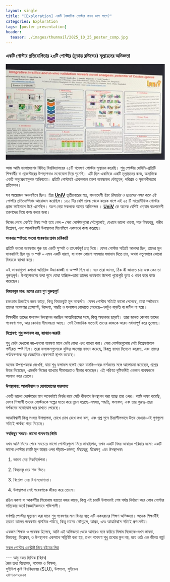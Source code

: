 ```yaml
---
layout: single
title: "[Exploration] একটি বৈজ্ঞানিক পোস্টার কখন ভাল লাগে?"
categories: Exploration
tags: [poster presentation]
header:
  teaser: ./images/thumnail/2025_10_25_poster_comp.jpg
---
```


### একটি পোস্টার প্রতিযোগিতার ২৫টি পোস্টার (চূড়ান্ত রাউন্ডের) মূল্যায়নের অভিজ্ঞতা

  ![](./../../images/2025-10-25-poster-comp/2025_10_25_poster_comp.jpg)

আজ আমি বাংলাদেশের বিভিন্ন বিশ্ববিদ্যালয়ের ২৫টি গবেষণা পোস্টার মূল্যায়ন করেছি। শুধু পোস্টার দেখিনি–প্রতিটি শিক্ষার্থীর বা প্রজেন্টারের উপস্থাপনাও মনোযোগ দিয়ে শুনেছি। এটি ছিল একদিকে একটি মূল্যায়নের কাজ, অন্যদিকে একটি অনুপ্রেরণামূলক অভিজ্ঞতা। প্রতিটি পোস্টারই একেকজন তরুণ গবেষকের কৌতূহল, পরিশ্রম ও সৃজনশীলতার প্রতিফলন। 

সব আয়োজন অনলাইনে ছিল। প্রিয় [**UniV**](https://www.facebook.com/univofficial) তৃতীয়বারের মত, বাংলাদেশী *ইয়ং রিসার্চার ও ছাত্রদের লক্ষ্য করে এই পোস্টার প্রতিযোগিতা*র আয়োজন করেছিল। ১৬০ টির বেশি প্রবন্ধ থেকে কয়েক ধাপে এই ২৫ টি সায়েন্টিফিক পোস্টার গ্র্যান্ড ফাইনালে উঠে এসেছিল। অংশ নেয়া সকলকে আমার অভিনন্দন । [**UniV**](https://www.facebook.com/univofficial) কে অনেক বেশিই ধন্যবাদ বাংলাদেশী তরুণদের নিয়ে কাজ করার জন্য।    

দিনের শেষে একটিই বিষয় স্পষ্ট হয়ে গেল – সেরা পোস্টারগুলো সেইগুলোই, যেখানে ভালো ধারণা, শক্ত বিষয়বস্তু, গভীর বিশ্লেষণ, এবং আত্মবিশ্বাসী উপস্থাপনা মিলেমিশে একসাথে কাজ করেছে।

**ভাবনার স্পষ্টতা: ভালো গবেষণার প্রথম চাবিকাঠি**

প্রতিটি ভালো গবেষণার শুরু হয় একটি সুস্পষ্ট ও তাৎপর্যপূর্ণ প্রশ্ন দিয়ে। যেসব পোস্টার সত্যিই আলাদা ছিল, তাদের মূল ভাবনাটাই ছিল দৃঢ় ও স্পষ্ট – এমন একটি ধারণা, যা বাস্তব কোনো সমস্যার সমাধান দিতে চায়, অথবা নতুনভাবে কোনো বিষয়কে ব্যাখ্যা করে।

এই ভাবনাগুলো কখনো অতিরিক্ত উচ্চাকাঙ্ক্ষী বা অস্পষ্ট ছিল না। বরং তারা জানত, ঠিক কী জানতে চায় এবং কেন তা গুরুত্বপূর্ণ। উপস্থাপকদের কথা শুনে বোঝা যাচ্ছিল–তারা তাদের গবেষণার উদ্দেশ্য পুরোপুরি বুঝে ও ধারণ করে কাজ করেছেন।

**বিষয়বস্তুর মান: রূপের চেয়ে গুণ গুরুত্বপূর্ণ**

চমৎকার ডিজাইন নজর কাড়ে, কিন্তু বিষয়বস্তুই মূল আকর্ষণ। যেসব পোস্টার সত্যিই ভালো লেগেছে, তারা স্পষ্টভাবে তাদের গবেষণার প্রেক্ষাপট, উদ্দেশ্য, পদ্ধতি ও ফলাফল বোঝাতে পেরেছে–একটুও বাড়তি বা জটিল না হয়ে।

শিক্ষার্থীরা তাদের ফলাফল উপস্থাপন করছিল আত্মবিশ্বাসের সঙ্গে, কিন্তু অহংকার ছাড়াই। তারা জানত কোথায় তাদের গবেষণা শক্ত, আর কোথায় সীমাবদ্ধতা আছে। সেই বৈজ্ঞানিক সততাই তাদের কাজকে আরও মর্যাদাপূর্ণ করে তুলেছে।

**বিশ্লেষণ: শুধু ফলাফল নয়, ব্যাখ্যাও জরুরি**

শুধু ডেটা দেখানো নয়–ভালো গবেষণা মানে ডেটা বোঝা এবং ব্যাখ্যা করা। সেরা পোস্টারগুলোয় সেই বিশ্লেষণাত্মক গভীরতা স্পষ্ট ছিল। তারা ফলাফলগুলোকে যুক্তির আলোয় ব্যাখ্যা করেছে, বিকল্প ব্যাখ্যা বিবেচনা করেছে, এবং তাদের পর্যবেক্ষণকে বড় বৈজ্ঞানিক প্রেক্ষাপটে স্থাপন করেছে।

অনেক উপস্থাপককে দেখেছি, যারা শুধু ফলাফল বলেই থেমে যাননি—বরং দর্শকদের সঙ্গে আলোচনা করেছেন, প্রশ্নের উত্তর দিয়েছেন, এমনকি নিজের ব্যাখ্যার সীমাবদ্ধতাও স্বীকার করেছেন। এই পরিণত দৃষ্টিভঙ্গিই একজন গবেষককে আলাদা করে তোলে।

**উপস্থাপনা: আত্মবিশ্বাস ও যোগাযোগের ভারসাম্য**

একটি ভালো পোস্টারের মান অনেকটাই নির্ভর করে সেটি কীভাবে উপস্থাপন করা হচ্ছে তার ওপর। আমি লক্ষ্য করেছি, যেসব শিক্ষার্থী তাদের পোস্টারকে গল্পের মতো করে তুলে ধরেছে–সমস্যা, পদ্ধতি, ফলাফল, এবং তার গুরুত্ব–তারা দর্শকদের মনোযোগ ধরে রাখতে পেরেছে।

আত্মবিশ্বাসী কিন্তু সংযত উপস্থাপনা, চোখে চোখ রেখে কথা বলা, এবং প্রশ্ন শুনে চিন্তাশীলভাবে উত্তর দেওয়া–এই গুণগুলো সত্যিই পার্থক্য গড়ে দিয়েছে।

**সবকিছুর সমন্বয়: ভালো গবেষণার ভিত্তি**

যখন আমি দিনের শেষে সবচেয়ে ভালো পোস্টারগুলো নিয়ে ভাবছিলাম, তখন একটি বিষয় আবারও পরিষ্কার হলো: একটি ভালো পোস্টার চারটি মূল স্তম্ভের ওপর দাঁড়ায়–*ভাবনা, বিষয়বস্তু, বিশ্লেষণ, এবং উপস্থাপনা*।

1. ভাবনা দেয় দিকনির্দেশনা।

2. বিষয়বস্তু দেয় শক্ত ভিত।

3. বিশ্লেষণ দেয় বিশ্বাসযোগ্যতা।

4. উপস্থাপনা সেই গবেষণাকে জীবন্ত করে তোলে।

রঙিন নকশা বা আকর্ষণীয় শিরোনাম হয়তো নজর কাড়ে, কিন্তু এই চারটি উপাদানই শেষ পর্যন্ত নির্ধারণ করে কোন পোস্টার সত্যিকার অর্থে বৈজ্ঞানিকভাবে শক্তিশালী।

সর্বপরি পোস্টার মূল্যায়ন করা মানে শুধু গবেষণার মান বিচার নয়; এটি একধরনের শিক্ষণ অভিজ্ঞতা। অনেক শিক্ষার্থীই হয়তো তাদের গবেষণার প্রাথমিক পর্যায়ে, কিন্তু তাদের কৌতূহল, আগ্রহ, এবং আত্মবিশ্বাস সত্যিই প্রশংসনীয়।

একজন শিক্ষক ও গবেষক হিসেবে, আমি এই অভিজ্ঞতা থেকে আবারও মনে করিয়ে দিলাম নিজেকে–যখন ভাবনা, বিষয়বস্তু, বিশ্লেষণ, ও উপস্থাপনা একসাথে সন্নিবিষ্ট করা হয়, তখন গবেষণা শুধু তথ্যের স্তুপ নয়, হয়ে ওঠে এক জীবন্ত গল্প!

[সকল পোস্টার এবস্ট্রাক্ট নিয়ে বইয়ের লিঙ্ক](https://blog.univbd.com/wp-content/uploads/2025/10/Book-of-Abstracts-UniV.pdf) 

--- আবু বকর ছিদ্দিক (বিপ্লব)<br> 
জৈব তথ্য বিশ্লেষক,
গবেষক ও শিক্ষক, <br> সুইডিশ কৃষি বিশ্ববিদ্যালয় (SLU), উপসালা, সুইডেন <br>
২৪-১০-২০২৫ 

